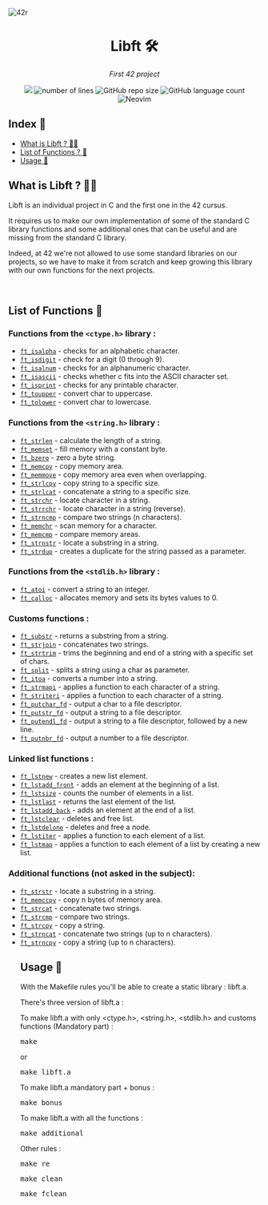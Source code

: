 ![42r](https://github.com/adenord/libft/assets/20702781/a66bf83a-800d-4e1a-9bf3-9d9d821d4070)

<div align=center><h1>Libft 🛠️</h1>
<i>First 42 project</i></div>
<p align="center">
<img src="https://img.shields.io/badge/C-00599C?style=for-the-badge&logo=c&logoColor=white">
<img alt="number of lines" src="https://tokei.rs/b1/github/adenord/libft">
<img alt="GitHub repo size" src="https://img.shields.io/github/repo-size/adenord/libft">
<img alt="GitHub language count" src="https://img.shields.io/github/languages/count/adenord/libft">
<img alt="Neovim" src="https://img.shields.io/badge/NeoVim-%2357A143.svg?&style=for-the-badge&logo=neovim&logoColor=white">
</p>
<h2>Index 📍</h2>
<ul>
  <li><a href="#libft">What is Libft ? 👨‍💻</a></li>
  <li><a href="#list">List of Functions ? 📁</a></li>
  <li><a href="#usage">Usage 👷</a></li>
</ul>

<h2 id="libft">What is Libft ? 👨‍💻</h2>
<p>
  Libft is an individual project in C and the first one in the 42 cursus. 
  
  It requires us to make our own implementation of some of the standard C library functions and some additional ones that can be useful and are missing from the standard C library.

Indeed, at 42 we're not allowed to use some standard libraries on our projects, so we have to make it from scratch and keep growing this library with our own functions for the next projects.
</p>
</br>
<h2 id="list">List of Functions 📁</h2>
<h3>Functions from the <code>&lt;ctype.h&gt;</code> library :</h3>
<ul>
  <li><a href ="https://github.com/adenord/libft/blob/master/srcs/part1/ft_isalpha.c"><code>ft_isalpha</code></a> - checks for an alphabetic character.</li>
   <li><a href ="https://github.com/adenord/libft/blob/master/srcs/part1/ft_isdigit.c"><code>ft_isdigit</code></a> - check for a digit (0 through 9).</li>
   <li><a href ="https://github.com/adenord/libft/blob/master/srcs/part1/ft_isalnum.c"><code>ft_isalnum</code></a> - checks for an alphanumeric character.</li>
   <li><a href ="https://github.com/adenord/libft/blob/master/srcs/part1/ft_isascii.c"><code>ft_isascii</code></a> - checks whether c fits into the ASCII character set.</li>
   <li><a href ="https://github.com/adenord/libft/blob/master/srcs/part1/ft_isprint.c"><code>ft_isprint</code></a> - checks for any printable character.</li>
   <li><a href ="https://github.com/adenord/libft/blob/master/srcs/part1/ft_toupper.c"><code>ft_toupper</code></a> - convert char to uppercase.</li>
   <li><a href ="https://github.com/adenord/libft/blob/master/srcs/part1/ft_tolower.c"><code>ft_tolower</code></a> - convert char to lowercase.</li>
</ul>

<h3>Functions from the <code>&lt;string.h&gt;</code> library :</h3>
<ul>
   <li><a href ="https://github.com/adenord/libft/blob/master/srcs/part1/ft_strlen.c"><code>ft_strlen</code></a> - calculate the length of a string.</li>
   <li><a href ="https://github.com/adenord/libft/blob/master/srcs/part1/ft_memset.c"><code>ft_memset</code></a> - fill memory with a constant byte.</li>
   <li><a href ="https://github.com/adenord/libft/blob/master/srcs/part1/ft_bzero.c"><code>ft_bzero</code></a> - zero a byte string.</li>
   <li><a href ="https://github.com/adenord/libft/blob/master/srcs/part1/ft_memcpy.c"><code>ft_memcpy</code></a> - copy memory area.</li>
   <li><a href ="https://github.com/adenord/libft/blob/master/srcs/part1/ft_memmove.c"><code>ft_memmove</code></a> - copy memory area even when overlapping.</li>
   <li><a href ="https://github.com/adenord/libft/blob/master/srcs/part1/ft_strlcpy.c"><code>ft_strlcpy</code></a> - copy string to a specific size.</li>
   <li><a href ="https://github.com/adenord/libft/blob/master/srcs/part1/ft_ft_strlcat.c"><code>ft_strlcat</code></a> - concatenate a string to a specific size.</li>
   <li><a href ="https://github.com/adenord/libft/blob/master/srcs/part1/ft_strchr.c"><code>ft_strchr</code></a> - locate character in a string.</li>
   <li><a href ="https://github.com/adenord/libft/blob/master/srcs/part1/ft_strrchr.c"><code>ft_strrchr</code></a> - locate character in a string (reverse).</li>
   <li><a href ="https://github.com/adenord/libft/blob/master/srcs/part1/ft_strncmp.c"><code>ft_strncmp</code></a> - compare two strings (n characters).</li>
   <li><a href ="https://github.com/adenord/libft/blob/master/srcs/part1/ft_memchr.c"><code>ft_memchr</code></a> - scan memory for a character.</li>
   <li><a href ="https://github.com/adenord/libft/blob/master/srcs/part1/ft_memcmp.c"><code>ft_memcmp</code></a> - compare memory areas.</li>
   <li><a href ="https://github.com/adenord/libft/blob/master/srcs/part1/ft_strnstr.c"><code>ft_strnstr</code></a> - locate a substring in a string.</li>
   <li><a href ="https://github.com/adenord/libft/blob/master/srcs/part1/ft_ft_strdup.c"><code>ft_strdup</code></a> - creates a duplicate for the string passed as a parameter.</li>
</ul>

<h3>Functions from the <code>&lt;stdlib.h&gt;</code> library :</h3>
<ul>
   <li><a href ="https://github.com/adenord/libft/blob/master/srcs/part1/ft_atoi.c"><code>ft_atoi</code></a> - convert a string to an integer.</li>
   <li><a href ="https://github.com/adenord/libft/blob/master/srcs/part1/ft_calloc.c"><code>ft_calloc</code></a> - allocates memory and sets its bytes values to 0.</li>
</ul>

<h3>Customs functions :</h3>
<ul>
   <li><a href ="https://github.com/adenord/libft/blob/master/srcs/part2/ft_substr.c"><code>ft_substr</code></a> - returns a substring from a string.</li>
   <li><a href ="https://github.com/adenord/libft/blob/master/srcs/part1/ft_strjoin.c"><code>ft_strjoin</code></a> - concatenates two strings.</li>
   <li><a href ="https://github.com/adenord/libft/blob/master/srcs/part2/ft_strtrim.c"><code>ft_strtrim</code></a> - trims the beginning and end of a string with a specific set of chars.</li>
   <li><a href ="https://github.com/adenord/libft/blob/master/srcs/part1/ft_split.c"><code>ft_split</code></a> - splits a string using a char as parameter.</li>
   <li><a href ="https://github.com/adenord/libft/blob/master/srcs/part2/ft_itoa.c"><code>ft_itoa</code></a> - converts a number into a string.</li>
   <li><a href ="https://github.com/adenord/libft/blob/master/srcs/part1/ft_strmapi.c"><code>ft_strmapi</code></a> - applies a function to each character of a string.</li>
   <li><a href ="https://github.com/adenord/libft/blob/master/srcs/part2/ft_striteri.c"><code>ft_striteri</code></a> - applies a function to each character of a string.</li>
   <li><a href ="https://github.com/adenord/libft/blob/master/srcs/part2/ft_putchar_fd.c"><code>ft_putchar_fd</code></a> - output a char to a file descriptor.</li>
   <li><a href ="https://github.com/adenord/libft/blob/master/srcs/part2/ft_putstr_fd.c"><code>ft_putstr_fd</code></a> - output a string to a file descriptor.</li>
   <li><a href ="https://github.com/adenord/libft/blob/master/srcs/part2/ft_putendl_fd.c"><code>ft_putendl_fd</code></a> - output a string to a file descriptor, followed by a new line.</li>
   <li><a href ="https://github.com/adenord/libft/blob/master/srcs/part2/ft_putnbr_fd.c"><code>ft_putnbr_fd</code></a> - output a number to a file descriptor.</li>
</ul>

<h3>Linked list functions :</h3>
<ul>
   <li><a href ="https://github.com/adenord/libft/blob/master/srcs/bonus/ft_lstnew.c"><code>ft_lstnew</code></a> - creates a new list element.</li>
   <li><a href ="https://github.com/adenord/libft/blob/master/srcs/part1/ft_lstadd_front.c"><code>ft_lstadd_front</code></a> - adds an element at the beginning of a list.</li>
   <li><a href ="https://github.com/adenord/libft/blob/master/srcs/part2/ft_lstsize.c"><code>ft_lstsize</code></a> - counts the number of elements in a list.</li>
   <li><a href ="https://github.com/adenord/libft/blob/master/srcs/part1/ft_lstlast.c"><code>ft_lstlast</code></a> - returns the last element of the list.</li>
   <li><a href ="https://github.com/adenord/libft/blob/master/srcs/part2/ft_lstadd_back.c"><code>ft_lstadd_back</code></a> - adds an element at the end of a list.</li>
   <li><a href ="https://github.com/adenord/libft/blob/master/srcs/part1/ft_lstclear.c"><code>ft_lstclear</code></a> - deletes and free list.</li>
   <li><a href ="https://github.com/adenord/libft/blob/master/srcs/part2/ft_lstdelone.c"><code>ft_lstdelone</code></a> - deletes and free a node.</li>
   <li><a href ="https://github.com/adenord/libft/blob/master/srcs/part2/ft_lstiter.c"><code>ft_lstiter</code></a> - applies a function to each element of a list.</li>
   <li><a href ="https://github.com/adenord/libft/blob/master/srcs/part2/ft_lstmap.c"><code>ft_lstmap</code></a> - applies a function to each element of a list by creating a new list.</li>
</ul>

<h3>Additional functions (not asked in the subject):</h3>
<ul>
   <li><a href ="https://github.com/adenord/libft/blob/master/srcs/additional_fct/ft_strstr.c"><code>ft_strstr</code></a> - locate a substring in a string.</li>
   <li><a href ="https://github.com/adenord/libft/blob/master/srcs/part1/ft_memccpy.c"><code>ft_memccpy</code></a> - copy n bytes of memory area.</li>
   <li><a href ="https://github.com/adenord/libft/blob/master/srcs/part2/ft_strcat.c"><code>ft_strcat</code></a> - concatenate two strings.</li>
   <li><a href ="https://github.com/adenord/libft/blob/master/srcs/part1/ft_strcmp.c"><code>ft_strcmp</code></a> - compare two strings.</li>
   <li><a href ="https://github.com/adenord/libft/blob/master/srcs/part2/ft_strcpy.c"><code>ft_strcpy</code></a> - copy a string.</li>
   <li><a href ="https://github.com/adenord/libft/blob/master/srcs/part1/ft_strncat.c"><code>ft_strncat</code></a> - concatenate two strings (up to n characters).</li>
   <li><a href ="https://github.com/adenord/libft/blob/master/srcs/part2/ft_strncpy.c"><code>ft_strncpy</code></a> - copy a string (up to n characters).</li>

<h2 id="usage">Usage 👷</h2>
<p>With the Makefile rules you'll be able to create a static library : libft.a.</p>
<p>There's three version of libft.a :</p>
  <p>To make libft.a with only &lt;ctype.h&gt;, &lt;string.h&gt;, &lt;stdlib.h&gt; and customs functions (Mandatory part) :</p>
  <pre>make</pre>
  <p>or</p>
  <pre>make libft.a</pre>
  <p>To make libft.a mandatory part + bonus :</p>
  <pre>make bonus</pre>
  <p>To make libft.a with all the functions :</p>
  <pre>make additional</pre>
  <p>Other rules :</p>
  <pre>make re </pre>
  <pre>make clean</pre>
  <pre>make fclean</pre>

